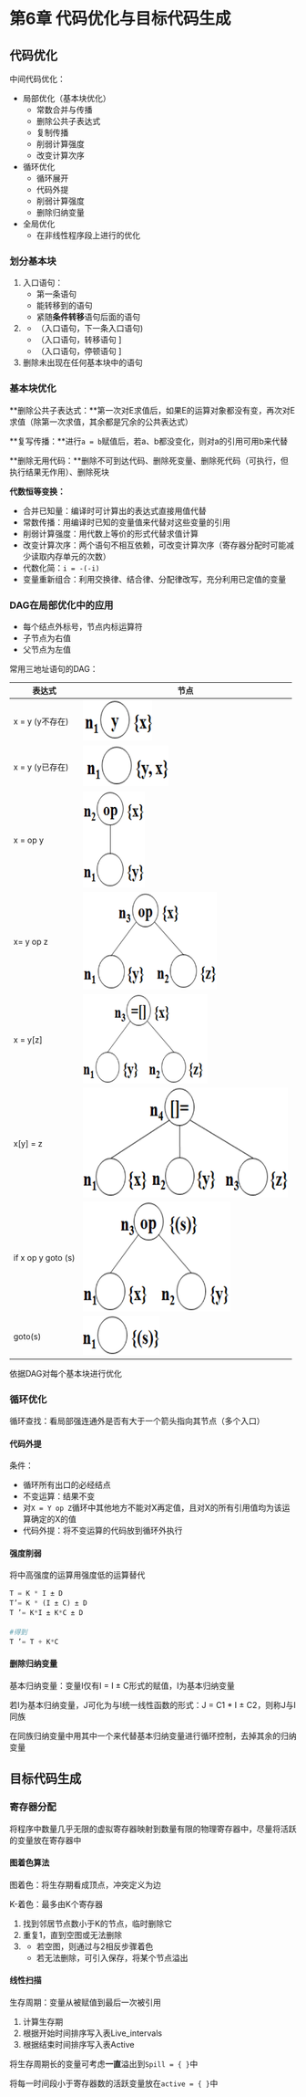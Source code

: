 # 第6章 代码优化与目标代码生成

## 代码优化

中间代码优化：

- 局部优化（基本块优化）
  - 常数合并与传播
  - 删除公共子表达式
  - 复制传播
  - 削弱计算强度
  - 改变计算次序
- 循环优化
  - 循环展开
  - 代码外提
  - 削弱计算强度
  - 删除归纳变量
- 全局优化
  - 在非线性程序段上进行的优化



### 划分基本块

1. 入口语句：
   - 第一条语句
   - 能转移到的语句
   - 紧随**条件转移**语句后面的语句
2. - （入口语句，下一条入口语句)
   - （入口语句，转移语句 ]
   - （入口语句，停顿语句 ]
3. 删除未出现在任何基本块中的语句



### 基本块优化

**删除公共子表达式：**第一次对E求值后，如果E的运算对象都没有变，再次对E求值（除第一次求值，其余都是冗余的公共表达式）

**复写传播：**进行`a = b`赋值后，若a、b都没变化，则对a的引用可用b来代替

**删除无用代码：**删除不可到达代码、删除死变量、删除死代码（可执行，但执行结果无作用）、删除死块

**代数恒等变换：**

- 合并已知量：编译时可计算出的表达式直接用值代替
- 常数传播：用编译时已知的变量值来代替对这些变量的引用
- 削弱计算强度：用代数上等价的形式代替求值计算
- 改变计算次序：两个语句不相互依赖，可改变计算次序（寄存器分配时可能减少读取内存单元的次数）
- 代数化简：`i = -(-i)`
- 变量重新组合：利用交换律、结合律、分配律改写，充分利用已定值的变量



### DAG在局部优化中的应用

- 每个结点外标号，节点内标运算符
- 子节点为右值
- 父节点为左值

常用三地址语句的DAG：

| 表达式             | 节点                                                         |
| ------------------ | ------------------------------------------------------------ |
| x = y (y不存在)    | <img src="image/image-20241208201412890.png" alt="image-20241208201412890" style="zoom:67%;" /> |
| x = y (y已存在)    | <img src="image/image-20241208201423921.png" alt="image-20241208201423921" style="zoom:67%;" /> |
| x = op y           | <img src="image/image-20241208201454027.png" alt="image-20241208201454027" style="zoom:67%;" /> |
| x= y op z          | <img src="image/image-20241208201613432.png" alt="image-20241208201613432" style="zoom:67%;" /> |
| x = y[z]           | <img src="image/image-20241208201634155.png" alt="image-20241208201634155" style="zoom:67%;" /> |
| x[y] = z           | <img src="image/image-20241208201846017.png" alt="image-20241208201846017" style="zoom:67%;" /> |
| if x op y goto (s) | <img src="image/image-20241208202041018.png" alt="image-20241208202041018" style="zoom:67%;" /> |
| goto(s)            | <img src="image/image-20241208202054844.png" alt="image-20241208202054844" style="zoom:67%;" /> |

依据DAG对每个基本块进行优化



### 循环优化

循环查找：看局部强连通外是否有大于一个箭头指向其节点（多个入口）

#### 代码外提

条件：

- 循环所有出口的必经结点
- 不变运算：结果不变
- 对`X = Y op Z`循环中其他地方不能对X再定值，且对X的所有引用值均为该运算确定的X的值
- 代码外提：将不变运算的代码放到循环外执行

#### 强度削弱

将中高强度的运算用强度低的运算替代

```python
T = K * I ± D 
T’= K * (I ± C) ± D
T ’= K*I ± K*C ± D

#得到
T ’= T + K*C
```

#### 删除归纳变量

基本归纳变量：变量I仅有I = I ± C形式的赋值，I为基本归纳变量

若I为基本归纳变量，J可化为与I统一线性函数的形式：J = C1 * I ± C2，则称J与I同族

在同族归纳变量中用其中一个来代替基本归纳变量进行循环控制，去掉其余的归纳变量

## 目标代码生成

### 寄存器分配

将程序中数量几乎无限的虚拟寄存器映射到数量有限的物理寄存器中，尽量将活跃的变量放在寄存器中

#### 图着色算法

图着色：将生存期看成顶点，冲突定义为边

K-着色：最多由K个寄存器

1. 找到邻居节点数小于K的节点，临时删除它
2. 重复1，直到空图或无法删除
3. - 若空图，则通过与2相反步骤着色
   - 若无法删除，可引入保存，将某个节点溢出

#### 线性扫描

生存周期：变量从被赋值到最后一次被引用

1. 计算生存期
2. 根据开始时间排序写入表Live_intervals
3. 根据结束时间排序写入表Active

将生存周期长的变量可考虑**一直**溢出到`Spill = { }`中

将每一时间段小于寄存器数的活跃变量放在`active = { }`中